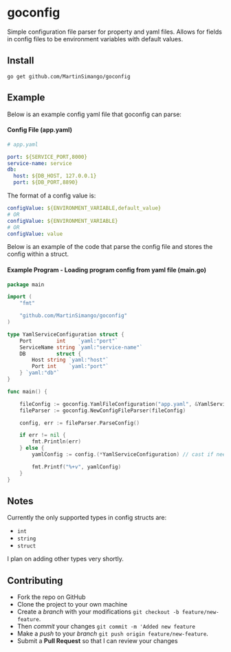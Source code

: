 # goconfig
Simple configuration file parser for property and yaml files. Allows for fields in config files to be environment variables with default values.


## Install

```
go get github.com/MartinSimango/goconfig
```

## Example
Below is an example config yaml file that goconfig can parse:
#### Config File (app.yaml)
``` yaml
# app.yaml

port: ${SERVICE_PORT,8000}
service-name: service
db: 
  host: ${DB_HOST, 127.0.0.1}
  port: ${DB_PORT,8890}

```
The format of a config value is: 
``` yaml
configValue: ${ENVIRONMENT_VARIABLE,default_value}  
# OR 
configValue: ${ENVIRONMENT_VARIABLE} 
# OR 
configValue: value
```

Below is an example of the code that parse the config file and stores the config within a struct.
#### Example Program - Loading program config from yaml file (main.go)
``` go
package main

import (
	"fmt"

	"github.com/MartinSimango/goconfig"
)

type YamlServiceConfiguration struct {
	Port        int    `yaml:"port"`
	ServiceName string `yaml:"service-name"`
	DB          struct {
		Host string `yaml:"host"`
		Port int    `yaml:"port"`
	} `yaml:"db"`
}

func main() {

	fileConfig := goconfig.YamlFileConfiguration("app.yaml", &YamlServiceConfiguration{})
	fileParser := goconfig.NewConfigFileParser(fileConfig)

	config, err := fileParser.ParseConfig()

	if err != nil {
		fmt.Println(err)
	} else {
		yamlConfig := config.(*YamlServiceConfiguration) // cast if needed

		fmt.Printf("%+v", yamlConfig)
	}
}

```

## Notes

Currently the only supported types in config structs are:
- `int`
- `string`
- `struct`

I plan on adding other types very shortly.

## Contributing

- Fork the repo on GitHub
- Clone the project to your own machine
- Create a *branch* with your modifications `git checkout -b feature/new-feature`.
- Then _commit_ your changes `git commit -m 'Added new feature`
- Make a _push_ to your _branch_ `git push origin feature/new-feature`.
- Submit a **Pull Request** so that I can review your changes

